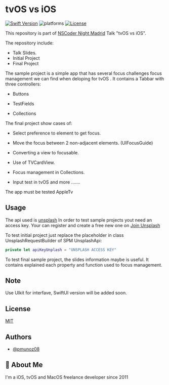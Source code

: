 # tvOS vs iOS

[![Swift Version][swift-image]][swift-url]
![platforms]
[![License][license-image]][license-url]

This repository is part of [NSCoder Night Madrid](https://nscoder-mad.tumblr.com) Talk "tvOS vs iOS".

The repository include:

- Talk Slides.
- Initial Project
- Final Project

The sample project is a simple app that has several focus challenges focus management we can find when deloping for tvOS . It contains a Tabbar with three controllers:

- Buttons

- TestFields

- Collections

The final project show cases of:

- Select preference to element to get focus.

- Move the focus between 2  non-adjacent elements. (UIFocusGuide)

- Converting a view to focusable.

- Use of TVCardView.

- Focus management in Collections.

- Input test in tvOS and more .......

The app must be tested AppleTv

## Usage

The api used is [unsplash](https://unsplash.com)
In order to test sample projects yout need an access key. Your can register and create a free new one on [Join Unsplash](https://unsplash.com/join)

To test initial project just replace the placeholder in class UnsplashRequestBuilder of SPM UnsplashApi:

```swift
private let apiKeyUnplash = "UNSPLASH ACCESS KEY"
```

To test final sample project, the slides information maybe is useful. It contains explained each property and function used to focus management.

## Note

Use UIkit for interfave, SwiftUI version will be added soon.

## License

[MIT](https://choosealicense.com/licenses/mit/)

## Authors

- [@pmunoz08](https://www.github.com/pmunoz08)

## 🚀 About Me

I'm a iOS, tvOS and MacOS freelance developer since 2011

[swift-image]:https://img.shields.io/badge/swift-6.0-orange.svg
[swift-url]: https://swift.org/
[platforms]: https://img.shields.io/badge/platforms-itvOS-oreen
[license-image]: https://img.shields.io/badge/License-MIT-blue.svg
[license-url]: LICENSE
